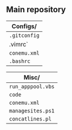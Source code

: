 Main repository
---------------

| Configs/      |
| ------------- | 
| `.gitconfig`  | GIT configuration
| .vimrc`       | VIM configuration 
| `conemu.xml`  | [ConEmu](https://conemu.github.io) configuration 
| `.bashrc`     | Bash configuration


| Misc/              |
| -------------------|
| `run_apppool.vbs`  | Runs default CLR 4 IIS Express application pool without commandline window |
| `code`             | Put this file in `bin` folder of [Visual Studio Code](https://www.visualstudio.com/en-us/products/code-vs.aspx) to be able to run it from Git Bash in Windows | 
| `conemu.xml`       | [ConEmu](https://conemu.github.io) configuration 
| `managesites.ps1`  | Delete redundant site entries from IIS Express configuration
| `concatlines.pl`   | Merge lines of files




